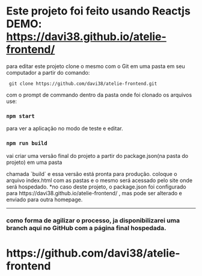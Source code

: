 # Este projeto foi feito usando Reactjs DEMO: https://davi38.github.io/atelie-frontend/
 para editar este projeto clone o mesmo com o Git em uma pasta em seu computador a partir do comando:
 <p><code> git clone https://github.com/davi38/atelie-frontend.git</code></p>

com o prompt de commando dentro da pasta onde foi clonado os arquivos use:
### `npm start`
para ver a aplicação no modo de teste e editar.

### `npm run build`
vai criar uma versão final do projeto a partir do package.json(na pasta do projeto) em uma pasta
<p> chamada `build` e essa versão está pronta para produção.
coloque o arquivo index.html com as pastas e o mesmo será acessado pelo site onde será hospedado.
*no caso deste projeto, o package.json foi configurado para https://davi38.github.io/atelie-frontend/ , mas pode ser alterado
e enviado para outra homepage.

<hr />

<h3> como forma de agilizar o processo, ja disponibilizarei uma branch aqui no GitHub com a página final hospedada.</h3>
<h1>https://github.com/davi38/atelie-frontend</h1>
